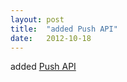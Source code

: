 ```yaml
---
layout: post
title:  "added Push API"
date:   2012-10-18
---
```


added [Push API](/spec/push-api)

